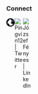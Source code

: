 ### Connect

[<img align="left" alt="pingvin12.github.io" width="22px" src="https://raw.githubusercontent.com/iconic/open-iconic/master/svg/globe.svg" />][website]
[<img align="left" alt="Pingvin12 | Twitter" width="22px" src="https://cdn.jsdelivr.net/npm/simple-icons@v3/icons/twitter.svg" />][twitter]
[<img align="left" alt="József Fényes | LinkedIn" width="22px" src="https://cdn.jsdelivr.net/npm/simple-icons@v3/icons/linkedin.svg" />][linkedin]
</br>

[website]: https://pingvin12.github.io
[twitter]: https://twitter.com/FenyesjJozsef
[linkedin]: https://www.linkedin.com/in/jozsef-fenyes
